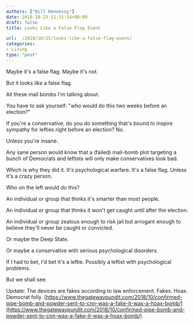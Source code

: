 ```yaml
---
authors: ["Bill Hennessy"]
date: 2018-10-25 11:31:54+00:00
draft: false
title: Looks Like a False Flag Event

url:  /2018/10/25/looks-like-a-false-flag-event/
categories:
- Living
type: "post"
---
```





Maybe it's a false flag. Maybe it's not. 






But it looks like a false flag.






All these mail bombs I'm talking about. 






You have to ask yourself: "who would do this two weeks before an election?"






If you're a conservative, do you do something that's bound to inspire sympathy for lefties right before an election? No.






Unless you're insane. 






Any sane person would know that a (failed) mail-bomb plot targeting a bunch of Democrats and leftists will only make conservatives look bad. 






Which is why they did it. It's psychological warfare. It's a false flag. Unless it's a crazy person. 






Who on the left would do this?






An individual or group that thinks it's smarter than most people. 






An individual or group that thinks it won't get caught until after the election.






An individual or group zealous enough to risk jail but arrogant enough to believe they'll never be caught or convicted. 






Or maybe the Deep State. 






Or maybe a conservative with serious psychological disorders. 






If I had to bet, I'd bet it's a leftie. Possibly a leftist with psychological problems. 






But we shall see. 







Update: The devices are fakes according to law enforcement. Fakes. Hoax. Democrat folly. [https://www.thegatewaypundit.com/2018/10/confirmed-pipe-bomb-and-powder-sent-to-cnn-was-a-fake-it-was-a-hoax-bomb/](https://www.thegatewaypundit.com/2018/10/confirmed-pipe-bomb-and-powder-sent-to-cnn-was-a-fake-it-was-a-hoax-bomb/)



